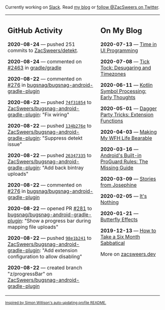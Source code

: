 Currently working on [Slack](https://slack.com/). Read [my blog](https://zacsweers.dev/) or [follow @ZacSweers on Twitter](https://twitter.com/ZacSweers).

<table><tr><td valign="top" width="60%">

## GitHub Activity
<!-- githubActivity starts -->
**2020-08-24** — pushed 251 commits to [ZacSweers/detekt](https://api.github.com/repos/ZacSweers/detekt).

**2020-08-24** — commented on [#2463](https://github.com/gradle/gradle/issues/2463#issuecomment-679353681) in [gradle/gradle](https://api.github.com/repos/gradle/gradle)

**2020-08-22** — commented on [#276](https://github.com/bugsnag/bugsnag-android-gradle-plugin/pull/276#issuecomment-678723826) in [bugsnag/bugsnag-android-gradle-plugin](https://api.github.com/repos/bugsnag/bugsnag-android-gradle-plugin)

**2020-08-22** — pushed [`74f31854`](https://github.com/ZacSweers/bugsnag-android-gradle-plugin/commit/74f31854ef18276fa8ed75ec38e303c9f95d05c6) to [ZacSweers/bugsnag-android-gradle-plugin](https://api.github.com/repos/ZacSweers/bugsnag-android-gradle-plugin): "Fix wiring"

**2020-08-22** — pushed [`134b276e`](https://github.com/ZacSweers/bugsnag-android-gradle-plugin/commit/134b276e9ad00b9bc71507a3160535c96b54ac1a) to [ZacSweers/bugsnag-android-gradle-plugin](https://api.github.com/repos/ZacSweers/bugsnag-android-gradle-plugin): "Suppress detekt issue"

**2020-08-22** — pushed [`26347335`](https://github.com/ZacSweers/bugsnag-android-gradle-plugin/commit/263473354d6adbac8be9d653ff99d5edc9a7ef11) to [ZacSweers/bugsnag-android-gradle-plugin](https://api.github.com/repos/ZacSweers/bugsnag-android-gradle-plugin): "Add back bintray uploads"

**2020-08-22** — commented on [#276](https://github.com/bugsnag/bugsnag-android-gradle-plugin/pull/276#issuecomment-678690500) in [bugsnag/bugsnag-android-gradle-plugin](https://api.github.com/repos/bugsnag/bugsnag-android-gradle-plugin)

**2020-08-22** — opened PR [#281](https://api.github.com/repos/bugsnag/bugsnag-android-gradle-plugin/pulls/281) to [bugsnag/bugsnag-android-gradle-plugin](https://api.github.com/repos/bugsnag/bugsnag-android-gradle-plugin): "Show a progress bar during mapping file uploads"

**2020-08-22** — pushed [`98e1b241`](https://github.com/ZacSweers/bugsnag-android-gradle-plugin/commit/98e1b241d8f7e4c27a3321f0e5798fc3fdd67d94) to [ZacSweers/bugsnag-android-gradle-plugin](https://api.github.com/repos/ZacSweers/bugsnag-android-gradle-plugin): "Add extension configuration to allow disabling"

**2020-08-22** — created branch "z/progressBar" on [ZacSweers/bugsnag-android-gradle-plugin](https://api.github.com/repos/ZacSweers/bugsnag-android-gradle-plugin)
<!-- githubActivity ends -->
</td><td valign="top" width="40%">

## On My Blog
<!-- blog starts -->
**2020-07-13** — [Time in UI Programming](https://www.zacsweers.dev/time-in-ui/)

**2020-07-08** — [Tick Tock: Desugaring and Timezones](https://www.zacsweers.dev/ticktock-desugaring-timezones/)

**2020-06-11** — [Kotlin Symbol Processing: Early Thoughts](https://www.zacsweers.dev/kotlin-symbol-processor-early-thoughts/)

**2020-05-01** — [Dagger Party Tricks: Extension Functions](https://www.zacsweers.dev/dagger-party-tricks-extension-functions/)

**2020-04-03** — [Making My WFH Life Bearable](https://www.zacsweers.dev/making-wfh-life-bearable/)

**2020-03-16** — [Android's Built-in ProGuard Rules: The Missing Guide](https://www.zacsweers.dev/android-proguard-rules/)

**2020-03-09** — [Stories from Josephine](https://www.zacsweers.dev/stories-from-josephine/)

**2020-02-05** — [It's Nothing](https://www.zacsweers.dev/its-nothing/)

**2020-01-21** — [Butterfly Effects](https://www.zacsweers.dev/butterfly-effects/)

**2019-12-13** — [How to Take a Six Month Sabbatical](https://www.zacsweers.dev/how-to-take-a-six-month-sabbatical/)
<!-- blog ends -->
More on [zacsweers.dev](https://zacsweers.dev/)
</td></tr></table>

<sub><a href="https://simonwillison.net/2020/Jul/10/self-updating-profile-readme/">Inspired by Simon Willison's auto-updating profile README.</a></sub>